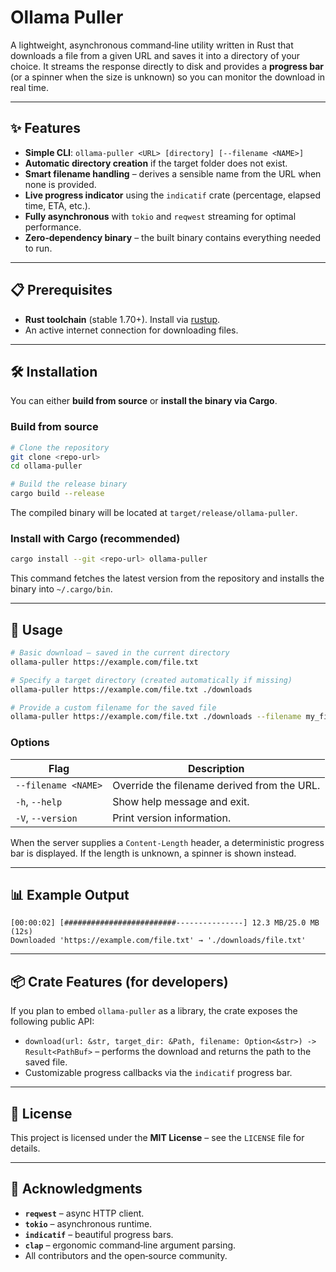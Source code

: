 # Ollama Puller

A lightweight, asynchronous command‑line utility written in Rust that downloads a file from a given URL and saves it into a directory of your choice. It streams the response directly to disk and provides a **progress bar** (or a spinner when the size is unknown) so you can monitor the download in real time.

---

## ✨ Features
- **Simple CLI**: `ollama-puller <URL> [directory] [--filename <NAME>]`
- **Automatic directory creation** if the target folder does not exist.
- **Smart filename handling** – derives a sensible name from the URL when none is provided.
- **Live progress indicator** using the `indicatif` crate (percentage, elapsed time, ETA, etc.).
- **Fully asynchronous** with `tokio` and `reqwest` streaming for optimal performance.
- **Zero‑dependency binary** – the built binary contains everything needed to run.

---

## 📋 Prerequisites
- **Rust toolchain** (stable 1.70+). Install via [rustup](https://rustup.rs/).
- An active internet connection for downloading files.

---

## 🛠️ Installation
You can either **build from source** or **install the binary via Cargo**.

### Build from source
```bash
# Clone the repository
git clone <repo-url>
cd ollama-puller

# Build the release binary
cargo build --release
```
The compiled binary will be located at `target/release/ollama-puller`.

### Install with Cargo (recommended)
```bash
cargo install --git <repo-url> ollama-puller
```
This command fetches the latest version from the repository and installs the binary into `~/.cargo/bin`.

---

## 🚀 Usage
```bash
# Basic download – saved in the current directory
ollama-puller https://example.com/file.txt

# Specify a target directory (created automatically if missing)
ollama-puller https://example.com/file.txt ./downloads

# Provide a custom filename for the saved file
ollama-puller https://example.com/file.txt ./downloads --filename my_file.txt
```

### Options
| Flag | Description |
|------|-------------|
| `--filename <NAME>` | Override the filename derived from the URL. |
| `-h`, `--help` | Show help message and exit. |
| `-V`, `--version` | Print version information. |

When the server supplies a `Content‑Length` header, a deterministic progress bar is displayed. If the length is unknown, a spinner is shown instead.

---

## 📊 Example Output
```
[00:00:02] [#########################---------------] 12.3 MB/25.0 MB (12s)
Downloaded 'https://example.com/file.txt' → './downloads/file.txt'
```

---

## 📦 Crate Features (for developers)
If you plan to embed `ollama-puller` as a library, the crate exposes the following public API:
- `download(url: &str, target_dir: &Path, filename: Option<&str>) -> Result<PathBuf>` – performs the download and returns the path to the saved file.
- Customizable progress callbacks via the `indicatif` progress bar.

---

## 📄 License
This project is licensed under the **MIT License** – see the `LICENSE` file for details.

---

## 🙏 Acknowledgments
- **`reqwest`** – async HTTP client.
- **`tokio`** – asynchronous runtime.
- **`indicatif`** – beautiful progress bars.
- **`clap`** – ergonomic command‑line argument parsing.
- All contributors and the open‑source community.
